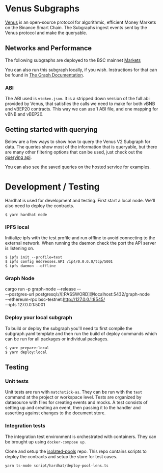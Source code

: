 # Venus Subgraphs

[Venus](https://venus.io/) is an open-source protocol for algorithmic, efficient Money Markets on the Binance Smart Chain. The Subgraphs ingest events sent by the Venus protocol and make the queryable.

## Networks and Performance
The following subgraphs are deployed to the BSC mainnet
[Markets](https://thegraph.com/explorer/subgraph/venusprotocol/venus-subgraph)

You can also run this subgraph locally, if you wish. Instructions for that can be found in [The Graph Documentation](https://thegraph.com/docs/quick-start).

### ABI

The ABI used is `vtoken.json`. It is a stripped down version of the full abi provided by Venus, that satisfies the calls we need to make for both vBNB and vBEP20 contracts. This way we can use 1 ABI file, and one mapping for vBNB and vBEP20.

## Getting started with querying

Below are a few ways to show how to query the Venus V2 Subgraph for data. The queries show most of the information that is queryable, but there are many other filtering options that can be used, just check out the [querying api](https://github.com/graphprotocol/graph-node/blob/master/docs/graphql-api.md).

You can also see the saved queries on the hosted service for examples.

# Development / Testing

Hardhat is used for development and testing. First start a local node. We'll also need to deploy the contracts.
```
$ yarn hardhat node
```

### IPFS local
Initialize ipfs with the test profile and run offline to avoid connecting to the external network. When running the daemon check the port the API server is listening on.

```
$ ipfs init --profile=test
$ ipfs config Addresses.API /ip4/0.0.0.0/tcp/5001
$ ipfs daemon --offline
```

### Graph Node
cargo run -p graph-node --release -- \
  --postgres-url postgresql://<USERNAME>[:PASSWORD]@localhost:5432/graph-node \
  --ethereum-rpc bsc-testnet:http://127.0.0.1:8545/ \
  --ipfs 127.0.0.1:5001

### Deploy your local subgraph
To build or deploy the subgraph you'll need to first compile the subgraph.yaml template and then run the build of deploy commands which can be run for all packages or individual packages.

```
$ yarn prepare:local
$ yarn deploy:local
```

## Testing
### Unit tests
Unit tests are run with `matchstick-as`. They can be run with the `test` command at the project or workspace level. Tests are organized by datasource with files for creating events and mocks. A test consists of setting up and creating an event, then passing it to the handler and asserting against changes to the document store.

### Integration tests
The integration test environment is orchestrated with containers. They can be brought up using `docker-compose up`.

Clone and setup the [isolated-pools](https://github.com/VenusProtocol/isolated-pools) repo. This repo contains scripts to deploy the contracts and setup the store for test cases.
```
yarn ts-node script/hardhat/deploy-pool-lens.ts
```
